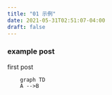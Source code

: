 ```yaml
---
title: "01 示例"
date: 2021-05-31T02:51:07-04:00
draft: false
---
```



### example post


first post

```mermaid
    graph TD
    A -->B
```
